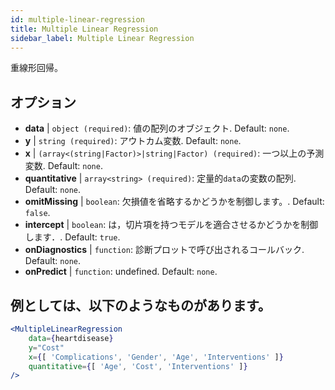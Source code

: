 ```yaml
---
id: multiple-linear-regression
title: Multiple Linear Regression
sidebar_label: Multiple Linear Regression
---
```


重線形回帰。

## オプション

* __data__ | `object (required)`: 値の配列のオブジェクト. Default: `none`.
* __y__ | `string (required)`: アウトカム変数. Default: `none`.
* __x__ | `(array<(string|Factor)>|string|Factor) (required)`: 一つ以上の予測変数. Default: `none`.
* __quantitative__ | `array<string> (required)`: 定量的`data`の変数の配列. Default: `none`.
* __omitMissing__ | `boolean`: 欠損値を省略するかどうかを制御します。. Default: `false`.
* __intercept__ | `boolean`: は，切片項を持つモデルを適合させるかどうかを制御します．. Default: `true`.
* __onDiagnostics__ | `function`: 診断プロットで呼び出されるコールバック. Default: `none`.
* __onPredict__ | `function`: undefined. Default: `none`.


## 例としては、以下のようなものがあります。

```jsx live
<MultipleLinearRegression 
    data={heartdisease} 
    y="Cost"
    x={[ 'Complications', 'Gender', 'Age', 'Interventions' ]}
    quantitative={[ 'Age', 'Cost', 'Interventions' ]}
/>
```

